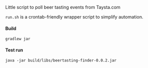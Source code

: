 Little script to poll beer tasting events from Taysta.com

`run.sh` is a crontab-friendly wrapper script to simplify automation.

#### Build
```
gradlew jar
```

#### Test run
```
java -jar build/libs/beertasting-finder-0.0.2.jar
```
